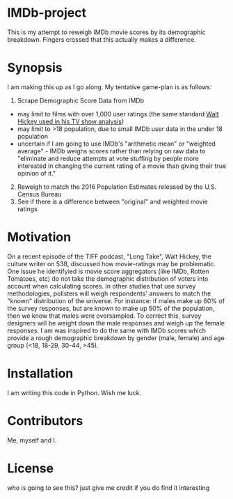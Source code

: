 # IMDb-project
This is my attempt to reweigh IMDb movie scores by its demographic breakdown. Fingers crossed that this actually makes a difference.

# Synopsis
I am making this up as I go along. My tentative game-plan is as follows:
1. Scrape Demographic Score Data from IMDb 
  - may limit to films with over 1,000 user ratings (the same standard [Walt Hickey used in his TV show analysis](https://fivethirtyeight.com/features/men-are-sabotaging-the-online-reviews-of-tv-shows-aimed-at-women/))
  - may limit to >18 population, due to small IMDb user data in the under 18 population
  - uncertain if I am going to use IMDb's "arithmetic mean" or "weighted average" - IMDb weighs scores rather than relying on raw data to "eliminate and reduce attempts at vote stuffing by people more interested in changing the current rating of a movie than giving their true opinion of it."
2. Reweigh to match the 2016 Population Estimates released by the U.S. Census Bureau
3. See if there is a difference between "original" and weighted movie ratings

# Motivation
On a recent episode of the TIFF podcast, "Long Take", Walt Hickey, the culture writer on 538, discussed how movie-ratings may be problematic. One issue he identifyied is movie score aggregators (like IMDb, Rotten Tomatoes, etc) do not take the demographic distribution of voters into account when calculating scores. In other studies that use survey methodologies, pollsters will weigh respondents' answers to match the "known" distribution of the universe. For instance: if males make up 60% of the survey responses, but are known to make up 50% of the population, then we know that males were oversampled. To correct this, survey designers will be weight down the male responses and weigh up the female responses. I am was inspired to do the same with IMDb scores which provide a rough demographic breakdown by gender (male, female) and age group (<18, 18-29, 30-44, >45).

# Installation
I am writing this code in Python. Wish me luck.

# Contributors
Me, myself and I.

# License
who is going to see this? just give me credit if you do find it interesting

